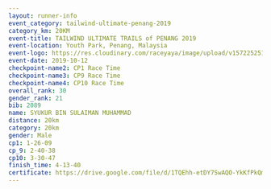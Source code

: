 ```yaml
---
layout: runner-info 
event_category: tailwind-ultimate-penang-2019 
category_km: 20KM 
event-title: TAILWIND ULTIMATE TRAILS of PENANG 2019 
event-location: Youth Park, Penang, Malaysia 
event-logo: https://res.cloudinary.com/raceyaya/image/upload/v1572252513/logo/utop-2019_h9tzys.jpg 
event-date: 2019-10-12 
checkpoint-name2: CP1 Race Time 
checkpoint-name3: CP9 Race Time 
checkpoint-name4: CP10 Race Time 
overall_rank: 30
gender_rank: 21
bib: 2089
name: SYUKUR BIN SULAIMAN MUHAMMAD
distance: 20km
category: 20km
gender: Male
cp1: 1-26-09
cp_9: 2-40-38
cp10: 3-30-47
finish_time: 4-13-40
certificate: https://drive.google.com/file/d/1TQEhh-etDY7SwAQO-YkKfPkQm2IJ53rC/view?usp=sharing
---
```

